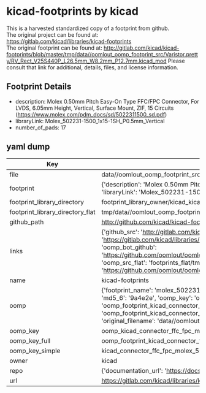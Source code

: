 # kicad-footprints by kicad  
This is a harvested standardized copy of a footprint from github.  
The original project can be found at:  
https://gitlab.com/kicad/libraries/kicad-footprints  
The original footprint can be found at:
http://gitlab.com/kicad/kicad-footprints/blob/master/tmp/data//oomlout_oomp_footprint_src/Varistor.pretty/RV_Rect_V25S440P_L26.5mm_W8.2mm_P12.7mm.kicad_mod
Please consult that link for additional, details, files, and license information.  
## Footprint Details
* description: Molex 0.50mm Pitch Easy-On Type FFC/FPC Connector, For LVDS, 6.05mm Height, Vertical, Surface Mount, ZIF, 15 Circuits (https://www.molex.com/pdm_docs/sd/5022311500_sd.pdf)  
* libraryLink: Molex_502231-1500_1x15-1SH_P0.5mm_Vertical  
* number_of_pads: 17  
## yaml dump  
| Key | Value |  
| --- | --- |  
| file | data//oomlout_oomp_footprint_src/kicad-footprints/Connector_FFC-FPC.pretty/Molex_502231-1500_1x15-1SH_P0.5mm_Vertical.kicad_mod |  
| footprint | {'description': 'Molex 0.50mm Pitch Easy-On Type FFC/FPC Connector, For LVDS, 6.05mm Height, Vertical, Surface Mount, ZIF, 15 Circuits (https://www.molex.com/pdm_docs/sd/5022311500_sd.pdf)', 'libraryLink': 'Molex_502231-1500_1x15-1SH_P0.5mm_Vertical', 'number_of_pads': 17} |  
| footprint_library_directory | footprint_library_owner/kicad_kicad-footprints/ |  
| footprint_library_directory_flat | tmp/data//oomlout_oomp_footprint_src/footprints_flat/kicad_connector_ffc_fpc_molex_502231_1500_1x15_1sh_p0_5mm_vertical/working |  
| github_path | http://github.com/kicad/kicad-footprints/blob/master/tmp/data//oomlout_oomp_footprint_src/Connector_FFC-FPC.pretty/Molex_502231-1500_1x15-1SH_P0.5mm_Vertical.kicad_mod |  
| links | {'github_src': 'http://gitlab.com/kicad/kicad-footprints/blob/master/tmp/data//oomlout_oomp_footprint_src/Varistor.pretty/RV_Rect_V25S440P_L26.5mm_W8.2mm_P12.7mm.kicad_mod', 'github_src_repo': 'https://gitlab.com/kicad/libraries/kicad-footprints', 'oomp_bot': 'tmp/data//oomlout_oomp_footprint_src/footprints/kicad_connector_ffc_fpc_molex_502231_1500_1x15_1sh_p0_5mm_vertical/working', 'oomp_bot_github': 'https://github.com/oomlout/oomlout_oomp_footprint_bot/tree/main/tmp/data//oomlout_oomp_footprint_src/footprints/kicad_connector_ffc_fpc_molex_502231_1500_1x15_1sh_p0_5mm_vertical/working', 'oomp_src_flat': 'footprints_flat/tmp/data//oomlout_oomp_footprint_src/footprints_flat/kicad_connector_ffc_fpc_molex_502231_1500_1x15_1sh_p0_5mm_vertical/working', 'oomp_src_flat_github': 'https://github.com/oomlout/oomlout_oomp_footprint_src/tree/main/tmp/data//oomlout_oomp_footprint_src/footprints_flat/kicad_connector_ffc_fpc_molex_502231_1500_1x15_1sh_p0_5mm_vertical/working'} |  
| name | kicad-footprints |  
| oomp | {'footprint_name': 'molex_502231_1500_1x15_1sh_p0_5mm_vertical', 'library_name': 'connector_ffc_fpc', 'md5': '9a4e2eb3797a53c231628c179965bb95', 'md5_10': '9a4e2eb379', 'md5_5': '9a4e2', 'md5_6': '9a4e2e', 'oomp_key': 'oomp_kicad_connector_ffc_fpc_molex_502231_1500_1x15_1sh_p0_5mm_vertical', 'oomp_key_extra': 'oomp_footprint_kicad_connector_ffc_fpc_molex_502231_1500_1x15_1sh_p0_5mm_vertical', 'oomp_key_full': 'oomp_footprint_kicad_connector_ffc_fpc_molex_502231_1500_1x15_1sh_p0_5mm_vertical_9a4e2e', 'oomp_key_simple': 'kicad_connector_ffc_fpc_molex_502231_1500_1x15_1sh_p0_5mm_vertical', 'original_filename': 'data//oomlout_oomp_footprint_src/kicad-footprints/Connector_FFC-FPC.pretty/Molex_502231-1500_1x15-1SH_P0.5mm_Vertical.kicad_mod', 'owner_name': 'kicad'} |  
| oomp_key | oomp_kicad_connector_ffc_fpc_molex_502231_1500_1x15_1sh_p0_5mm_vertical |  
| oomp_key_full | oomp_footprint_kicad_connector_ffc_fpc_molex_502231_1500_1x15_1sh_p0_5mm_vertical |  
| oomp_key_simple | kicad_connector_ffc_fpc_molex_502231_1500_1x15_1sh_p0_5mm_vertical |  
| owner | kicad |  
| repo | {'documentation_url': 'https://docs.github.com/rest/repos/repos#get-a-repository', 'message': 'Not Found'} |  
| url | https://gitlab.com/kicad/libraries/kicad-footprints |  

